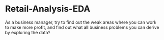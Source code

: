 # Retail-Analysis-EDA
As a business manager, try to find out the weak areas where you can work to make more profit, and find out what all business problems you can derive by exploring the data?
